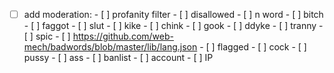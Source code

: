 - [ ] add moderation:
      - [ ] profanity filter
            - [ ] disallowed
                  - [ ] n word
                  - [ ] bitch
                  - [ ] faggot
                  - [ ] slut
                  - [ ] kike
                  - [ ] chink
                  - [ ] gook
                  - [ ] ddyke
                  - [ ] tranny
                  - [ ] spic
                  - [ ] https://github.com/web-mech/badwords/blob/master/lib/lang.json
            - [ ] flagged
                  - [ ] cock
                  - [ ] pussy
                  - [ ] ass
      - [ ] banlist
            - [ ] account
            - [ ] IP
